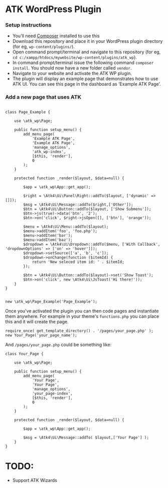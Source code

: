# ATK WordPress Plugin


### Setup instructions

- You'll need [Composer](https://getcomposer.org/) installed to use this
- Download this repository and place it in your WordPress plugin directory (for eg, `wp-content/plugins/`).
- Open command prompt/terminal and navigate to this repository (for eg, `cd c:/xampp/htdocs/mywebsite/wp-content/plugins/atk_wp`).
- In command prompt/terminal issue the following command `composer install`. You should now have a new folder called `vendor`.
- Navigate to your website and activate the ATK WP plugin.
- The plugin will display an example page that demonstrates how to use ATK UI. You can see this page in the dashboard as 'Example ATK Page'.


### Add a new page that uses ATK

```

class Page_Example {

	use \atk_wp\Page;

	public function setup_menu() {
	    add_menu_page(
	        'Example ATK Page',
	        'Example ATK Page',
	        'manage_options',
	        'atk_wp-index',
	        [$this, 'render'],
	        0
	    );
	}

	protected function _render($layout, $data=null) {

		$app = \atk_wp\App::get_app();

		$right = \Atk4\Ui\Panel\Right::addTo($layout, ['dynamic' => []]);
		$msg = \Atk4\Ui\Message::addTo($right,['Other']);
		$btn = \Atk4\Ui\Button::addTo($layout, ['Show Submenu']);
		$btn->js(true)->data('btn', '2');
		$btn->on('click', $right->jsOpen([], ['btn'], 'orange'));

		$menu = \Atk4\Ui\Menu::addTo($layout);
		$menu->addItem('foo', 'foo.php');
		$menu->addItem('bar');
		$menu->addItem('baz');
		$dropdown = \Atk4\Ui\Dropdown::addTo($menu, ['With Callback', 'dropdownOptions' => ['on' => 'hover']]);
		$dropdown->setSource(['a', 'b', 'c']);
		$dropdown->onChange(function ($itemId) {
		    return 'New seleced item id: ' . $itemId;
		});

		$btn = \Atk4\Ui\Button::addTo($layout)->set('Show Toast');
		$btn->on('click', new \Atk4\Ui\JsToast('Hi there!'));
	}
}


new \atk_wp\Page_Example('Page_Example');

```


Once you've activated the plugin you can then code pages and instantiate them anywhere. For example in your theme's `functions.php` you can place this and it will create the page.

```
require_once( get_template_directory() . '/pages/your_page.php' );
new Your_Page('your_page_name');
```

And `/pages/your_page.php` could be something like:

```
class Your_Page {

	use \atk_wp\Page;

	public function setup_menu() {
	    add_menu_page(
	        'Your Page',
	        'Your Page',
	        'manage_options',
	        'your_page-index',
	        [$this, 'render'],
	        0
	    );
	}

	protected function _render($layout, $data=null) {

		$app = \atk_wp\App::get_app();

		$msg = \Atk4\Ui\Message::addTo( $layout,['Your Page'] );
	}
}
```


# TODO: 

- Support ATK Wizards